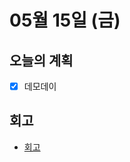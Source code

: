 # 05월 15일 \(금\)

## 오늘의 계획

* [x] 데모데이

## 회고

* [회고](https://docs.google.com/spreadsheets/d/1h6B9ha3rFhPfMyc-GU-_KwUJ2LlxHnRjDegXtzexD58/edit)

